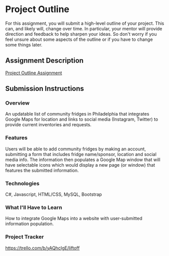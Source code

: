 # Project Outline
For this assignment, you will submit a high-level outline of your project. This can, and likely will, change over time. In particular, your mentor will provide direction and feedback to help sharpen your ideas. So don't worry if you feel unsure about some aspects of the outline or if you have to change some things later.

## Assignment Description
[Project Outline Assignment](https://education.launchcode.org/liftoff/modules/assignments/project-outline)

## Submission Instructions

### Overview
An updatable list of community fridges in Philadelphia that integrates Google Maps for location and links to social media (Instagram, Twitter) to provide current inventories and requests.
### Features
Users will be able to add community fridges by making an account, submitting a form that includes fridge name/sponsor, location and social media info. The information then populates a Google Map window that will have selectable icons which would display a new page (or window) that features the submitted information. 
### Technologies
C#, Javascript, HTML/CSS, MySQL, Bootstrap
### What I'll Have to Learn
How to integrate Google Maps into a website with user-submitted information population.
### Project Tracker
https://trello.com/b/yAQhcIgE/liftoff
